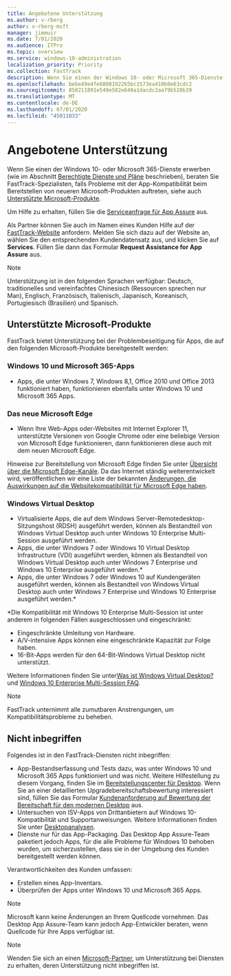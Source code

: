 ```yaml
---
title: Angebotene Unterstützung
ms.author: v-rberg
author: v-rberg-msft
manager: jimmuir
ms.date: 7/01/2020
ms.audience: ITPro
ms.topic: overview
ms.service: windows-10-administration
localization_priority: Priority
ms.collection: FastTrack
description: Wenn Sie einen der Windows 10- oder Microsoft 365-Dienste erwerben, zeigen Ihnen FastTrack-Spezialisten, wie Sie auf Windows 10 und Microsoft 365 Apps bereitstellen und ohne zusätzliche Kosten (mit einem berechtigenden Abonnement) auf dem neuesten Stand bleiben.
ms.openlocfilehash: bebe49e4fe8808192265bc1573ea410b0e63cdc2
ms.sourcegitcommit: 850211891e549e582e649a1dacdc2aa79b520b39
ms.translationtype: MT
ms.contentlocale: de-DE
ms.lasthandoff: 07/01/2020
ms.locfileid: "45011033"
---
```

# <a name="assistance-offered"></a>Angebotene Unterstützung  

Wenn Sie einen der Windows 10- oder Microsoft 365-Dienste erwerben (wie im Abschnitt [Berechtigte Dienste und Pläne](M365-eligible-services-and-plans.md) beschrieben), beraten Sie FastTrack-Spezialisten, falls Probleme mit der App-Kompatibilität beim Bereitstellen von neueren Microsoft-Produkten auftreten, siehe auch [Unterstützte Microsoft-Produkte](#supported-microsoft-products).

Um Hilfe zu erhalten, füllen Sie die [Serviceanfrage für App Assure](https://go.microsoft.com/fwlink/?linkid=2022721) aus.

Als Partner können Sie auch im Namen eines Kunden Hilfe auf der [FastTrack-Website](https://go.microsoft.com/fwlink/?linkid=780698) anfordern. Melden Sie sich dazu auf der Website an, wählen Sie den entsprechenden Kundendatensatz aus, und klicken Sie auf **Services**. Füllen Sie dann das Formular **Request Assistance for App Assure** aus.

> [!NOTE]
> Unterstützung ist in den folgenden Sprachen verfügbar: Deutsch, traditionelles und vereinfachtes Chinesisch (Ressourcen sprechen nur Man), Englisch, Französisch, Italienisch, Japanisch, Koreanisch, Portugiesisch (Brasilien) und Spanisch. 

## <a name="supported-microsoft-products"></a>Unterstützte Microsoft-Produkte

FastTrack bietet Unterstützung bei der Problembeseitigung für Apps, die auf den folgenden Microsoft-Produkte bereitgestellt werden:

### <a name="windows-10-and-microsoft-365-apps"></a>Windows 10 und Microsoft 365-Apps

- Apps, die unter Windows 7, Windows 8,1, Office 2010 und Office 2013 funktioniert haben, funktionieren ebenfalls unter Windows 10 und Microsoft 365 Apps.

### <a name="the-new-microsoft-edge"></a>Das neue Microsoft Edge

- Wenn Ihre Web-Apps oder-Websites mit Internet Explorer 11, unterstützte Versionen von Google Chrome oder eine beliebige Version von Microsoft Edge funktionieren, dann funktionieren diese auch mit dem neuen Microsoft Edge.

Hinweise zur Bereitstellung von Microsoft Edge finden Sie unter [Übersicht über die Microsoft Edge-Kanäle](https://docs.microsoft.com/DeployEdge/microsoft-edge-channels). Da das Internet ständig weiterentwickelt wird, veröffentlichen wir eine Liste der bekannten [Änderungen, die Auswirkungen auf die Websitekompatibilität für Microsoft Edge haben](https://docs.microsoft.com/microsoft-edge/web-platform/site-impacting-changes).

### <a name="windows-virtual-desktop"></a>Windows Virtual Desktop

- Virtualisierte Apps, die auf dem Windows Server-Remotedesktop-Sitzungshost (RDSH) ausgeführt werden, können als Bestandteil von Windows Virtual Desktop auch unter Windows 10 Enterprise Multi-Session ausgeführt werden.
- Apps, die unter Windows 7 oder Windows 10 Virtual Desktop Infrastructure (VDI) ausgeführt werden, können als Bestandteil von Windows Virtual Desktop auch unter Windows 7 Enterprise und Windows 10 Enterprise ausgeführt werden.*
- Apps, die unter Windows 7 oder Windows 10 auf Kundengeräten ausgeführt werden, können als Bestandteil von Windows Virtual Desktop auch unter Windows 7 Enterprise und Windows 10 Enterprise ausgeführt werden.\*

\*Die Kompatibilität mit Windows 10 Enterprise Multi-Session ist unter anderem in folgenden Fällen ausgeschlossen und eingeschränkt:
- Eingeschränkte Umleitung von Hardware.
- A/V-intensive Apps können eine eingeschränkte Kapazität zur Folge haben.
- 16-Bit-Apps werden für den 64-Bit-Windows Virtual Desktop nicht unterstützt.

Weitere Informationen finden Sie unter[Was ist Windows Virtual Desktop?](https://docs.microsoft.com/azure/virtual-desktop/overview) und [Windows 10 Enterprise Multi-Session FAQ](https://docs.microsoft.com/azure/virtual-desktop/windows-10-multisession-faq).

> [!NOTE]
> FastTrack unternimmt alle zumutbaren Anstrengungen, um Kompatibilitätsprobleme zu beheben. 

## <a name="out-of-scope"></a>Nicht inbegriffen

Folgendes ist in den FastTrack-Diensten nicht inbegriffen:
- App-Bestandserfassung und Tests dazu, was unter Windows 10 und Microsoft 365 Apps funktioniert und was nicht. Weitere Hilfestellung zu diesem Vorgang, finden Sie im [Bereitstellungscenter für Desktop](https://go.microsoft.com/fwlink/?linkid=2080140). Wenn Sie an einer detaillierten Upgradebereitschaftsbewertung interessiert sind, füllen Sie das Formular [Kundenanforderung auf Bewertung der Bereitschaft für den modernen Desktop](https://go.microsoft.com/fwlink/?linkid=2053818) aus.
- Untersuchen von ISV-Apps von Drittanbietern auf Windows 10-Kompatibilität und Supportanweisungen. Weitere Informationen finden Sie unter [Desktopanalysen](https://docs.microsoft.com/sccm/desktop-analytics/overview).
- Dienste nur für das App-Packaging. Das Desktop App Assure-Team paketiert jedoch Apps, für die alle Probleme für Windows 10 behoben wurden, um sicherzustellen, dass sie in der Umgebung des Kunden bereitgestellt werden können.

Verantwortlichkeiten des Kunden umfassen:
- Erstellen eines App-Inventars.
- Überprüfen der Apps unter Windows 10 und Microsoft 365 Apps.

> [!NOTE]
> Microsoft kann keine Änderungen an Ihrem Quellcode vornehmen. Das Desktop App Assure-Team kann jedoch App-Entwickler beraten, wenn Quellcode für Ihre Apps verfügbar ist.

> [!NOTE]
> Wenden Sie sich an einen [Microsoft-Partner](https://go.microsoft.com/fwlink/?linkid=2080150), um Unterstützung bei Diensten zu erhalten, deren Unterstützung nicht inbegriffen ist.


